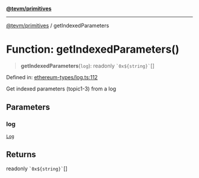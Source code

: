 [**@tevm/primitives**](../README.md)

***

[@tevm/primitives](../globals.md) / getIndexedParameters

# Function: getIndexedParameters()

> **getIndexedParameters**(`log`): readonly `` `0x${string}` ``[]

Defined in: [ethereum-types/log.ts:112](https://github.com/evmts/primitives/blob/main/src/ethereum-types/log.ts#L112)

Get indexed parameters (topic1-3) from a log

## Parameters

### log

[`Log`](../interfaces/Log.md)

## Returns

readonly `` `0x${string}` ``[]
